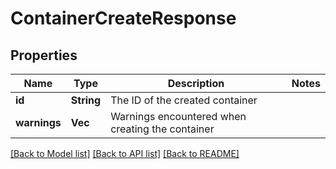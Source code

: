# ContainerCreateResponse

## Properties

Name | Type | Description | Notes
------------ | ------------- | ------------- | -------------
**id** | **String** | The ID of the created container | 
**warnings** | **Vec<String>** | Warnings encountered when creating the container | 

[[Back to Model list]](../README.md#documentation-for-models) [[Back to API list]](../README.md#documentation-for-api-endpoints) [[Back to README]](../README.md)


